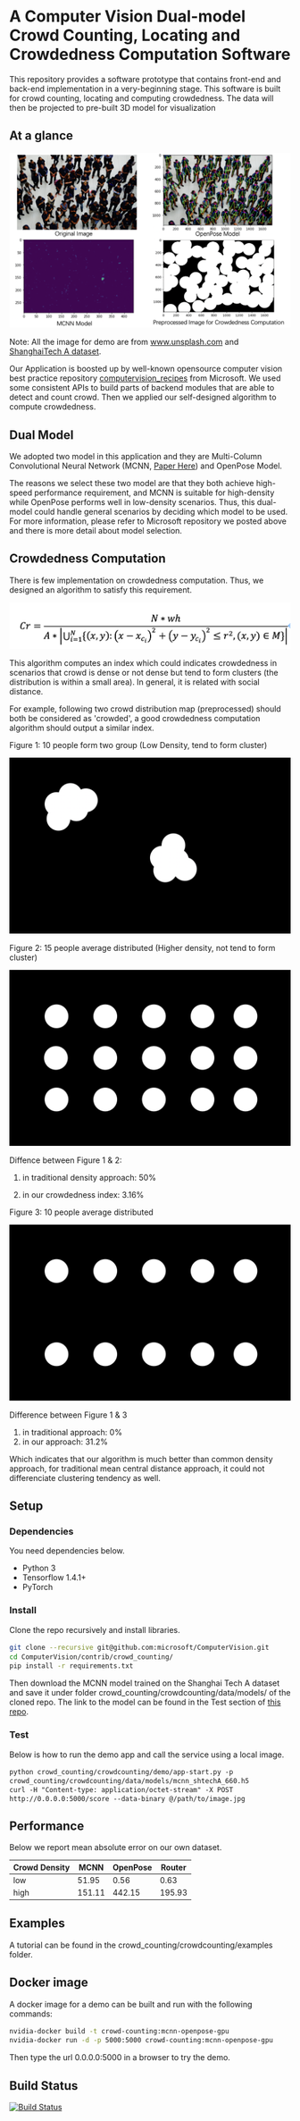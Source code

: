 
# A Computer Vision Dual-model Crowd Counting, Locating and Crowdedness Computation Software

This repository provides a software prototype that contains front-end and back-end implementation in a very-beginning stage. This software is built for crowd counting, locating and computing crowdedness. The data will then be projected to pre-built 3D model for visualization

## At a glance
[![Figure 1][pic 1]][pic 1]

Note: All the image for demo are from www.unsplash.com and [ShanghaiTech A dataset](https://github.com/desenzhou/ShanghaiTechDataset).

Our Application is boosted up by well-known opensource computer vision best practice repository [computervision_recipes](https://github.com/microsoft/computervision-recipes) from Microsoft. We used some consistent APIs to build parts of backend modules that are able to detect and count crowd. Then we applied our self-designed algorithm to compute crowdedness.

## Dual Model

We adopted two model in this application and they are Multi-Column Convolutional Neural Network (MCNN, [Paper Here]()) and OpenPose Model.

The reasons we select these two model are that they both achieve high-speed performance requirement, and MCNN is suitable for high-density while OpenPose performs well in low-density scenarios. Thus, this dual-model could handle general scenarios by deciding which model to be used. For more information, please refer to Microsoft repository we posted above and there is more detail about model selection.

[pic 1]: crowd_counting/media/glance.png

## Crowdedness Computation

There is few implementation on crowdedness computation. Thus, we designed an algorithm to satisfy this requirement.

[![Figure 2][pic 2]][pic 2]

This algorithm computes an index which could indicates crowdedness in scenarios that crowd is dense or not dense but tend to form clusters (the distribution is within a small area). In general, it is related with social distance.

For example, following two crowd distribution map (preprocessed) should both be considered as 'crowded', a good crowdedness computation algorithm should output a similar index.

Figure 1: 10 people form two group (Low Density, tend to form cluster)

[![Figure 3][pic 3]][pic 3]

Figure 2: 15 people average distributed (Higher density, not tend to form cluster)

[![Figure 4][pic 4]][pic 4]

Diffence between Figure 1 & 2:

1. in traditional density approach: 50%

2. in our crowdedness index: 3.16%

Figure 3: 10 people average distributed

[![Figure 4][pic 5]][pic 5]

Difference between Figure 1 & 3

1. in traditional approach: 0%
2. in our approach: 31.2%

Which indicates that our algorithm is much better than common density approach, for traditional mean central distance approach, it could not differenciate clustering tendency as well.

[pic 2]: crowd_counting/media/equation.png
[pic 3]: crowd_counting/crowdcounting/data/images/den1.png
[pic 4]: crowd_counting/crowdcounting/data/images/den2.png
[pic 5]: crowd_counting/crowdcounting/data/images/den3.png



## Setup
### Dependencies
You need dependencies below. 
- Python 3
- Tensorflow 1.4.1+
- PyTorch

### Install
Clone the repo recursively and install libraries.
```bash
git clone --recursive git@github.com:microsoft/ComputerVision.git
cd ComputerVision/contrib/crowd_counting/
pip install -r requirements.txt 
```

Then download the MCNN model trained on the Shanghai Tech A dataset and save it under folder crowd_counting/crowdcounting/data/models/ of the cloned repo. The link to the model can be found in the Test section of [this repo](https://github.com/svishwa/crowdcount-mcnn).

### Test
Below is how to run the demo app and call the service using a local image.
```
python crowd_counting/crowdcounting/demo/app-start.py -p crowd_counting/crowdcounting/data/models/mcnn_shtechA_660.h5
curl -H "Content-type: application/octet-stream" -X POST http://0.0.0.0:5000/score --data-binary @/path/to/image.jpg
```
## Performance
Below we report mean absolute error on our own dataset. 

|Crowd Density | MCNN | OpenPose | Router|
| -------| ------- | ------- | ------- |
| low | 51.95 | 0.56 | 0.63 |
| high |  151.11 | 442.15 | 195.93 |


## Examples
A tutorial can be found in the crowd_counting/crowdcounting/examples folder.

## Docker image
A docker image for a demo can be built and run with the following commands:
```bash
nvidia-docker build -t crowd-counting:mcnn-openpose-gpu
nvidia-docker run -d -p 5000:5000 crowd-counting:mcnn-openpose-gpu
```
Then type the url 0.0.0.0:5000 in a browser to try the demo.

## Build Status
[![Build Status](https://dev.azure.com/team-sharat/crowd-counting/_apis/build/status/lixzhang.cnt?branchName=lixzhang%2Fsubmodule-rev3)](https://dev.azure.com/team-sharat/crowd-counting/_build/latest?definitionId=49&branchName=lixzhang%2Fsubmodule-rev3)
